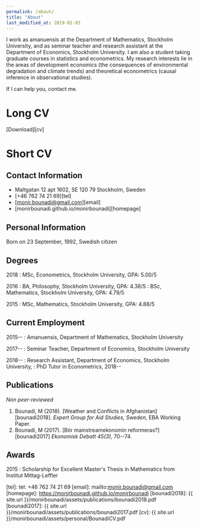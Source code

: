 ```yaml
---
permalink: /about/
title: "About"
last_modified_at: 2019-01-03
---
```


I work as amanuensis at the Department of Mathematics, Stockholm University, and as seminar teacher and research assistant at the Department of Economics, Stockholm University. I am also a student taking graduate courses in statistics and econometrics. My research interests lie in the areas of development economics (the consequences of environmental degradation and climate trends) and theoretical econometrics (causal inference in observational studies). 

If I can help you, contact me. 

# Long CV

<i class="fas fa-file-pdf"></i> [Download][cv]

# Short CV

## Contact Information

- <i class="fas fa-home"></i> Maltgatan 12 apt 1602, SE 120 79 Stockholm, Sweden 
- <i class="fas fa-phone"></i> [+46 762 74 21 69][tel]
- <i class="fas fa-envelope"></i> [monir.bounadi@gmail.com][email]
- <i class="fas fa-globe"></i> [monirbounadi.github.io/monirbounadi][homepage]

## Personal Information

Born on 23 September, 1992, Swedish citizen

## Degrees

2018
:	MSc, Econometrics, Stockholm University, GPA: 5.00/5

2016
:	BA, Philosophy, Stockholm University, GPA: 4.38/5
:	BSc, Mathematics, Stockholm University, GPA: 4.79/5

2015
:	MSc, Mathematics, Stockholm University, GPA: 4.88/5

## Current Employment 

2015--
:	Amanuensis, Department of Mathematics, Stockholm University

2017--
:	Seminar Teacher, Department of Economics, Stockholm University

2018--
:	Research Assistant, Department of Economics, Stockholm University, 
:	PhD Tutor in Econometrics, 2018--

## Publications

*Non peer-reviewed*

1. Bounadi, M (2018). [Weather and Conflicts in Afghanistan][bounadi2018]. *Expert Group for Aid Studies, Sweden,*  EBA Working Paper.
2. Bounadi, M (2017). [Bör mainstreamekonomin reformeras?][bounadi2017] *Ekonomisk Debatt 45(3),* 70--74.

## Awards

2015
:	Scholarship for Excellent Master's Thesis in Mathematics from Institut Mittag-Leffler

[tel]: tel: +46 762 74 21 69
[email]: mailto:monir.bounadi@gmail.com
[homepage]: https://monirbounadi.github.io/monirbounadi
[bounadi2018]: {{ site.url }}/monirbounadi/assets/publications/bounadi2018.pdf
[bounadi2017]: {{ site.url }}/monirbounadi/assets/publications/bounadi2017.pdf
[cv]: {{ site.url }}/monirbounadi/assets/personal/BounadiCV.pdf